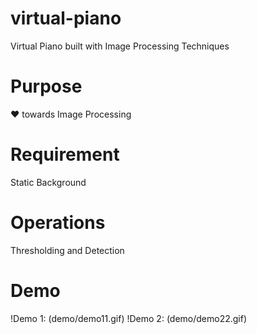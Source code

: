 # virtual-piano
Virtual Piano built with Image Processing Techniques 

# Purpose
:heart: towards Image Processing

# Requirement
Static Background

# Operations
Thresholding and Detection

# Demo
!Demo 1: (demo/demo11.gif)
!Demo 2: (demo/demo22.gif)
